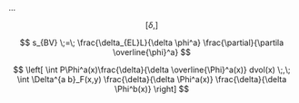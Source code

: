 
...



$$
  [\delta, ]
$$

$$  
  s_{BV}
  \;=\;
  \frac{\delta_{EL}L}{\delta \phi^a}
  \frac{\partial}{\partila \overline{\phi}^a}
$$


$$ 
  \left[
    \int
      P\Phi^a(x)\frac{\delta}{\delta \overline{\Phi}^a(x)}
     dvol(x)
    \;,\;
    \int \Delta^{a b}_F(x,y) \frac{\delta}{\delta \Phi^a(x)} \frac{\delta}{\delta \Phi^b(x)}
  \right]
$$
